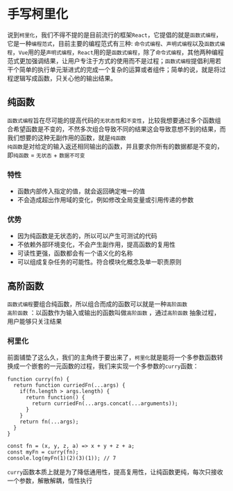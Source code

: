 # 手写柯里化
说到`柯里化`，我们不得不提的是目前流行的框架`React`，它提倡的就是`函数式编程`，它是一种`编程范式`，目前主要的编程范式有三种: `命令式编程`、`声明式编程`以及`函数式编程`，`Vue`用的是`声明式编程`，`React`用的是`函数式编程`，除了`命令式编程`，其他两种编程范式更加强调结果，让用户专注于方式的使用而不是过程；`函数式编程`提倡利用若干个简单的执行单元渐进式的完成一个复杂的运算或者组件；简单的说，就是将过程逻辑写成函数，只关心他的输出结果。
## 纯函数
`函数式编程`旨在尽可能的提高代码的`无状态性`和`不变性`，比较我想要通过多个函数组合希望函数是不变的，不然多次组合导致不同的结果这会导致意想不到的结果，而我们想要的这种无副作用的函数，就是`纯函数`  
`纯函数`是对给定的输入返还相同输出的函数，并且要求你所有的数据都是不变的，即`纯函数` = `无状态` + `数据不可变`  
### 特性
- 函数内部传入指定的值，就会返回确定唯一的值
- 不会造成超出作用域的变化，例如修改全局变量或引用传递的参数
### 优势
- 因为纯函数是无状态的，所以可以产生可测试的代码
- 不依赖外部环境变化，不会产生副作用，提高函数的复用性
- 可读性更强，函数都会有一个语义化的名称
- 可以组成复杂任务的可能性。符合模块化概念及单一职责原则
## 高阶函数
`函数式编程`要组合纯函数，所以组合而成的函数可以就是一种`高阶函数`  
`高阶函数` ：以函数作为输入或输出的函数叫做`高阶函数` ，通过`高阶函数` 抽象过程，用户能够只关注结果
### 柯里化
前面铺垫了这么久，我们的主角终于要出来了，`柯里化`就是能将一个多参数函数转换成一个嵌套的一元函数的过程，我们来实现一个多参数的`curry`函数：
```
function curry(fn) {
  return function curriedFn(...args) {
    if(fn.length > args.length) {
      return function() {
        return curriedFn(...args.concat(...arguments));
      }
    }
    return fn(...args);
  }
}

const fn = (x, y, z, a) => x + y + z + a;
const myFn = curry(fn);
console.log(myFn(1)(2)(3)(1)); // 7
```
`curry`函数本质上就是为了降低通用性，提高复用性，让纯函数更纯，每次只接收一个参数，解散解耦，惰性执行